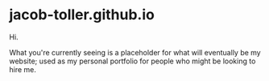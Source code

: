 # jacob-toller.github.io

Hi.

What you're currently seeing is a placeholder for what will eventually be my website; used as my personal portfolio for people who might be looking to hire me.
